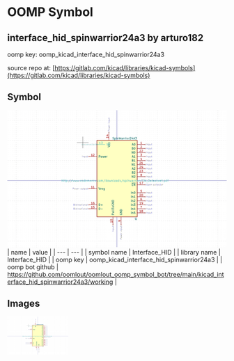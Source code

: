 # OOMP Symbol  
## interface_hid_spinwarrior24a3  by arturo182  
  
oomp key: oomp_kicad_interface_hid_spinwarrior24a3  
  
source repo at: [https://gitlab.com/kicad/libraries/kicad-symbols](https://gitlab.com/kicad/libraries/kicad-symbols)  
## Symbol  
  
[![working.png](working_600.png)](working.png)  
| name | value | 
| --- | --- | 
| symbol name | Interface_HID | 
| library name | Interface_HID | 
| oomp key | oomp_kicad_interface_hid_spinwarrior24a3 | 
| oomp bot github | https://github.com/oomlout/oomlout_oomp_symbol_bot/tree/main/kicad_interface_hid_spinwarrior24a3/working | 
## Images  
  
[![working.png](working_140.png)](working.png)  
